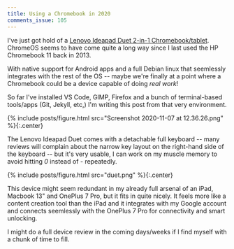 ```yaml
---
title: Using a Chromebook in 2020
comments_issue: 105
---
```


I've just got hold of a [Lenovo Ideapad Duet 2-in-1 Chromebook/tablet](https://www.lenovo.com/gb/en/laptops/lenovo/student-chromebooks/Lenovo-CT-X636/p/ZZICZCTCT1X). ChromeOS seems to have come quite a long way since I last used the HP Chromebook 11 back in 2013. 

With native support for Android apps and a full Debian linux that seemlessly integrates with the rest of the OS -- maybe we're finally at a point where a Chromebook could be a device capable of doing _real work_!

<!-- more -->

So far I've installed VS Code, GIMP, Firefox and a bunch of terminal-based tools/apps (Git, Jekyll, etc,) I'm writing this post from that very environment.

{% include posts/figure.html src="Screenshot 2020-11-07 at 12.36.26.png" %}{:.center}

The Lenovo Ideapad Duet comes with a detachable full keyboard -- many reviews will complain about the narrow key layout on the right-hand side of the keyboard -- but it's very usable, I can work on my muscle memory to avoid hitting _0_ instead of _-_ repeatedly.

{% include posts/figure.html src="duet.png" %}{:.center}

This device might seem redundant in my already full arsenal of an iPad, Macbook 13" and OnePlus 7 Pro, but it fits in quite nicely. It feels more like a content creation tool than the iPad and it integrates with my Google account and connects seemlessly with the OnePlus 7 Pro for connectivity and smart unlocking.

I might do a full device review in the coming days/weeks if I find myself with a chunk of time to fill.